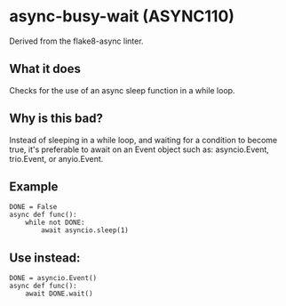 # async-busy-wait (ASYNC110)
Derived from the flake8-async linter.
## What it does
Checks for the use of an async sleep function in a while loop.
## Why is this bad?
Instead of sleeping in a while loop, and waiting for a condition
to become true, it's preferable to await on an Event object such
as: asyncio.Event, trio.Event, or anyio.Event.
## Example
```
DONE = False
async def func():
    while not DONE:
        await asyncio.sleep(1)
```
## Use instead:
```
DONE = asyncio.Event()
async def func():
    await DONE.wait()
```